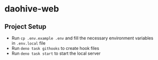 # daohive-web

## Project Setup

- Run `cp .env.example .env` and fill the necessary environment variables in `.env.local` file
- Run `deno task githooks` to create hook files
- Run `deno task start` to start the local server
